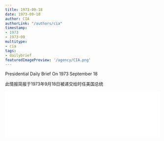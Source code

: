```yaml
---
title: 1973-09-18
date: 1973-09-18
author: CIA 
authorLink: "/authors/cia"
timestamp: 
- 1973
- 1973-09
multitype: 
- cia
tags: 
- dailybrief
featuredImagePreview: '/agency/CIA.png'
---
```



Presidential Daily Brief On 1973 September 18

此情报简报于1973年9月18日被递交给时任美国总统

<!--more-->





<div id="over" style="width:100%; overflow:hidden"> <iframe id="sFrame" name="sFrame" frameborder="no" border="0"  allowfullscreen marginwidth="0" scrolling="no" src = " /CIA/1973-09-18.html "  style = " position:absulute; width: 806px; top: 300;" > </iframe> </div>
